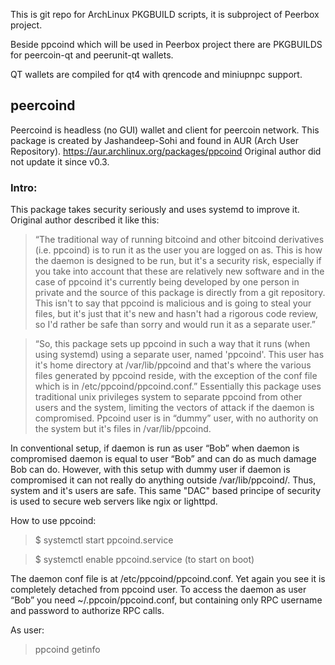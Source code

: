 This is git repo for ArchLinux PKGBUILD scripts, it is subproject of Peerbox project.

Beside ppcoind which will be used in Peerbox project there are PKGBUILDS for peercoin-qt and peerunit-qt wallets.

QT wallets are compiled for qt4 with qrencode and miniupnpc support.


## peercoind

Peercoind is headless (no GUI) wallet and client for peercoin network. This package is
created by Jashandeep-Sohi and found in AUR (Arch User Repository).
https://aur.archlinux.org/packages/ppcoind
Original author did not update it since v0.3.

### Intro:
This package takes security seriously and uses systemd to improve it.
Original author described it like this:

> “The traditional way of running bitcoind and other bitcoind derivatives (i.e. ppcoind) is
to run it as the user you are logged on as. This is how the daemon is designed to be run,
but it's a security risk, especially if you take into account that these are relatively new
software and in the case of ppcoind it's currently being developed by one person in
private and the source of this package is directly from a git repository. This isn't to say
that ppcoind is malicious and is going to steal your files, but it's just that it's new and
hasn't had a rigorous code review, so I'd rather be safe than sorry and would run it as a
separate user.”

> “So, this package sets up ppcoind in such a way that it runs (when using systemd) using
a separate user, named 'ppcoind'. This user has it's home directory at /var/lib/ppcoind
and that's where the various files generated by ppcoind reside, with the exception of
the conf file which is in /etc/ppcoind/ppcoind.conf.”
Essentially this package uses traditional unix privileges system to separate ppcoind from
other users and the system, limiting the vectors of attack if the daemon is compromised.
Ppcoind user is in “dummy” user, with no authority on the system but it's files in
/var/lib/ppcoind.

In conventional setup, if daemon is run as user “Bob” when daemon is compromised
daemon is equal to user “Bob” and can do as much damage Bob can do.
However, with this setup with dummy user if daemon is compromised it can not really do
anything outside /var/lib/ppcoind/. Thus, system and it's users are safe.
This same "DAC" based principe of security is used to secure web servers like ngix or lighttpd.


How to use ppcoind:

> $ systemctl start ppcoind.service

> $ systemctl enable ppcoind.service (to start on boot)


The daemon conf file is at /etc/ppcoind/ppcoind.conf. 
Yet again you see it is completely
detached from ppcoind user.
To access the daemon as user “Bob” you need ~/.ppcoin/ppcoind.conf, but containing
only RPC username and password to authorize RPC calls.

As user: 
> ppcoind getinfo
